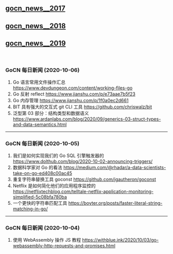 ## [gocn_news__2017](https://github.com/lubanproj/go_read/blob/master/GoCN_news_2017.md)

## [gocn_news__2018](https://github.com/lubanproj/go_read/blob/master/GoCN_news_2018.md)

## [gocn_news__2019](https://github.com/lubanproj/go_read/blob/master/GoCN_news_2019.md)

<br><h3><p>GoCN 每日新闻 (2020-10-06)</p></h3><ol>
<li>Go 语言常用文件操作汇总 <a href="https://www.devdungeon.com/content/working-files-go" rel="nofollow" target="_blank">https://www.devdungeon.com/content/working-files-go</a>
</li>
<li>Go 反射 reflect <a href="https://www.jianshu.com/p/e73aae7b5f23" rel="nofollow" target="_blank">https://www.jianshu.com/p/e73aae7b5f23</a>
</li>
<li>Go 内存管理 <a href="https://www.jianshu.com/p/1f0a0ec2d661" rel="nofollow" target="_blank">https://www.jianshu.com/p/1f0a0ec2d661</a>
</li>
<li>BIT 具有强大的交互式 git CLI 工具  <a href="https://github.com/chriswalz/bit" rel="nofollow" target="_blank">https://github.com/chriswalz/bit</a>
</li>
<li>泛型第 03 部分：结构类型和数据语义 <a href="https://www.ardanlabs.com/blog/2020/09/generics-03-struct-types-and-data-semantics.html" rel="nofollow" target="_blank">https://www.ardanlabs.com/blog/2020/09/generics-03-struct-types-and-data-semantics.html</a>
</li>
</ol><hr><h3><p>GoCN 每日新闻 (2020-10-05)</p></h3><ol>
<li>我们是如何实现我们的 Go SQL 引擎触发器的 <a href="https://www.dolthub.com/blog/2020-10-02-announcing-triggers/" rel="nofollow" target="_blank">https://www.dolthub.com/blog/2020-10-02-announcing-triggers/</a>
</li>
<li>数据科学家对 Go 的看法 <a href="https://medium.com/@rhadar/a-data-scientists-take-on-go-ed408c00ac45" rel="nofollow" target="_blank">https://medium.com/@rhadar/a-data-scientists-take-on-go-ed408c00ac45</a>
</li>
<li>重复字符串替换工具 goconst <a href="https://github.com/jgautheron/goconst" rel="nofollow" target="_blank">https://github.com/jgautheron/goconst</a>
</li>
<li>Netflix 是如何简化他们的应用程序监控的 <a href="https://netflixtechblog.com/telltale-netflix-application-monitoring-simplified-5c08bfa780ba" rel="nofollow" target="_blank">https://netflixtechblog.com/telltale-netflix-application-monitoring-simplified-5c08bfa780ba</a>
</li>
<li>一个更快的字符串匹配工具 <a href="https://boyter.org/posts/faster-literal-string-matching-in-go/" rel="nofollow" target="_blank">https://boyter.org/posts/faster-literal-string-matching-in-go/</a> </li>
</ol><hr><h3><p>GoCN 每日新闻 (2020-10-04)</p></h3><ol>
<li>使用 WebAssembly 操作 JS 教程 <a href="https://withblue.ink/2020/10/03/go-webassembly-http-requests-and-promises.html" rel="nofollow" target="_blank">https://withblue.ink/2020/10/03/go-webassembly-http-requests-and-promises.html</a>